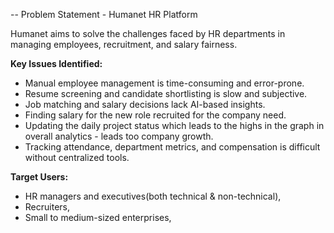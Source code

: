 -- Problem Statement - Humanet HR Platform

Humanet aims to solve the challenges faced by HR departments in managing employees, recruitment, and salary fairness.  

**Key Issues Identified:**
- Manual employee management is time-consuming and error-prone.
- Resume screening and candidate shortlisting is slow and subjective.
- Job matching and salary decisions lack AI-based insights.
- Finding salary for the new role recruited for the company need.
- Updating the daily project status which leads to the highs in the graph in overall analytics - leads too company growth.
- Tracking attendance, department metrics, and compensation is difficult without centralized tools.

**Target Users:**
- HR managers and executives(both technical & non-technical),
- Recruiters,
- Small to medium-sized enterprises,

